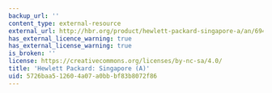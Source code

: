 ```yaml
---
backup_url: ''
content_type: external-resource
external_url: http://hbr.org/product/hewlett-packard-singapore-a/an/694035-PDF-ENG
has_external_licence_warning: true
has_external_license_warning: true
is_broken: ''
license: https://creativecommons.org/licenses/by-nc-sa/4.0/
title: 'Hewlett Packard: Singapore (A)'
uid: 5726baa5-1260-4a07-a0bb-bf83b8072f86
---
```

